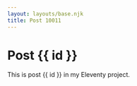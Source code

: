 ```yaml
---
layout: layouts/base.njk
title: Post 10011
---
```


# Post {{ id }}

This is post {{ id }} in my Eleventy project.
